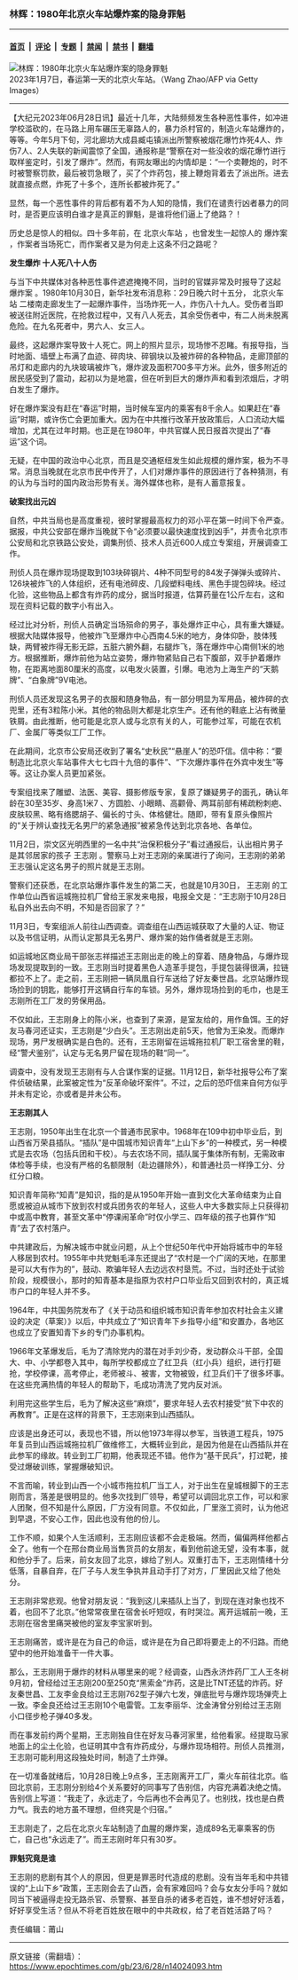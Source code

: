 ### 林辉：1980年北京火车站爆炸案的隐身罪魁

---

#### [首页](../../../..?n14024093) &nbsp;|&nbsp; [评论](../../../../../epoch-comment?n14024093) &nbsp;|&nbsp; [专题](../../../../../epoch-special?n14024093) &nbsp;|&nbsp; [禁闻](../../../../../epoch-news?n14024093) &nbsp;|&nbsp; [禁书](../../../../../books?n14024093) &nbsp;|&nbsp; [翻墙](https://github.com/gfw-breaker/nogfw/blob/master/README.md?n14024093)


<div><img alt="林辉：1980年北京火车站爆炸案的隐身罪魁" class="attachment-djy_600_400 size-djy_600_400 wp-post-image" src="https://i.epochtimes.com/assets/uploads/2023/01/id13914434-GettyImages-1246054641-600x400.jpg"/>
<div class="caption">
 2023年1月7日，春运第一天的北京火车站。（Wang Zhao/AFP via Getty Images）
</div></div><hr/><div class="post_content" id="artbody" itemprop="articleBody">
 <!-- article content begin -->
 <p>
  【大纪元2023年06月28日讯】最近十几年，大陆频频发生各种恶性事件，如冲进学校滥砍的，在马路上用车碾压无辜路人的，暴力杀村官的，制造火车站爆炸的，等等。今年5月下旬，河北廊坊大成县臧屯镇派出所警察被烟花爆竹炸死4人、炸伤7人、2人失联的新闻震惊了全国，通报称是“警察在对一些没收的烟花爆竹进行取样鉴定时，引发了爆炸”。然而，有网友曝出的内情却是：“一个卖鞭炮的，时不时被警察罚款，最后被罚急眼了，买了个炸药包，接上鞭炮背着去了派出所。进去就直接点燃，炸死了十多个，连所长都被炸死了。”
 </p>
 <p>
  显然，每一个恶性事件的背后都有着不为人知的隐情，我们在谴责行凶者暴力的同时，是否更应该明白谁才是真正的罪魁，是谁将他们逼上了绝路？！
 </p>
 <p>
  历史总是惊人的相似。四十多年前，在
  <ok href="https://www.epochtimes.com/gb/tag/%E5%8C%97%E4%BA%AC%E7%81%AB%E8%BD%A6%E7%AB%99.html">
   北京火车站
  </ok>
  ，也曾发生一起惊人的
  <ok href="https://www.epochtimes.com/gb/tag/%E7%88%86%E7%82%B8%E6%A1%88.html">
   爆炸案
  </ok>
  ，作案者当场死亡，而作案者又是为何走上这条不归之路呢？
 </p>
 <p>
  <strong>
   发生爆炸
  </strong>
  <strong>
   十人死八十人伤
  </strong>
 </p>
 <p>
  与当下中共媒体对各种恶性事件遮遮掩掩不同，当时的官媒非常及时报导了这起
  <ok href="https://www.epochtimes.com/gb/tag/%E7%88%86%E7%82%B8%E6%A1%88.html">
   爆炸案
  </ok>
  。1980年10月30日，新华社发布消息称：29日晚六时十五分，
  <ok href="https://www.epochtimes.com/gb/tag/%E5%8C%97%E4%BA%AC%E7%81%AB%E8%BD%A6%E7%AB%99.html">
   北京火车站
  </ok>
  二楼南走廊发生了一起爆炸事件，当场炸死一人，炸伤八十九人。受伤者当即被送往附近医院，在抢救过程中，又有八人死去，其余受伤者中，有二人尚未脱离危险。在九名死者中，男六人、女三人。
 </p>
 <p>
  最终，这起爆炸案导致十人死亡。网上的照片显示，现场惨不忍睹。有报导指，当时地面、墙壁上布满了血迹、碎肉块、碎钢块以及被炸碎的各种物品，走廊顶部的吊灯和走廊内的九块玻璃被炸飞，爆炸波及面积700多平方米。此外，很多附近的居民感受到了震动，起初以为是地震，但在听到巨大的爆炸声和看到浓烟后，才明白发生了爆炸。
 </p>
 <p>
  好在爆炸案没有赶在“春运”时期，当时候车室内的乘客有8千余人。如果赶在“春运”时期，或许伤亡会更加重大。因为在中共推行改革开放政策后，人口流动大幅增加，尤其在过年时期。也正是在1980年，中共官媒人民日报首次提出了“春运”这个词。
 </p>
 <p>
  无疑，在中国的政治中心北京，而且是交通枢纽发生如此规模的爆炸案，极为不寻常。消息当晚就在北京市民中传开了，人们对爆炸事件的原因进行了各种猜测，有的认为与当时的国内政治形势有关。海外媒体也称，是有人蓄意报复。
 </p>
 <p>
  <strong>
   破案找出元凶
  </strong>
 </p>
 <p>
  自然，中共当局也是高度重视，彼时掌握最高权力的邓小平在第一时间下令严查。据报，中共公安部在爆炸当晚就下令“必须要以最快速度找到凶手”，并责令北京市公安局和北京铁路公安处，调集刑侦、技术人员近600人成立专案组，开展调查工作。
 </p>
 <p>
  刑侦人员在爆炸现场提取到103块碎钢片、4种不同型号的84发子弹弹头或碎片、126块被炸飞的人体组织，还有电池碎皮、几段塑料电线、黑色手提包碎块。经过化验，这些物品上都含有炸药的成分，据当时报道，估算药量在1公斤左右，这和现在资料记载的数字小有出入。
 </p>
 <p>
  经过比对分析，刑侦人员确定当场殒命的男子，事处爆炸正中心，具有重大嫌疑。根据大陆媒体报导，他被炸飞至爆炸中心西南4.5米的地方，身体仰卧，肢体残缺，两臂被炸得无影无踪，五脏六腑外翻，右腿炸飞，落在爆炸中心南侧1米的地方。根据推断，爆炸前他为站立姿势，爆炸物紧贴自己右下腹部，双手护着爆炸物，在距离地面80厘米的高度，以电发火装置，引爆。电池为上海生产的“天鹅牌”、“白象牌”9V电池。
 </p>
 <p>
  刑侦人员还发现这名男子的衣服和随身物品，有一部分明显为军用品，被炸碎的衣兜里，还有3粒陈小米。其他的物品则大都是北京生产。还有他的鞋底上沾有微量铁屑。由此推断，他可能是北京人或与北京有关的人，可能参过军，可能在农机厂、金属厂等类似工厂工作。
 </p>
 <p>
  在此期间，北京市公安局还收到了署名“史秋民”“悬崖人”的恐吓信。信中称：“要制造比北京火车站事件大七七四十九倍的事件”、“下次爆炸事件在外宾中发生”等等。这让办案人员更加紧张。
 </p>
 <p>
  专案组找来了雕塑、法医、美容、摄影修版专家，复原了嫌疑男子的面孔，确认年龄在30至35岁、身高1米7 、方圆脸、小眼睛、高颧骨、两耳前部有稀疏粉刺疤、皮肤较黑、略有络腮胡子、偏长的寸头、体格健壮。随即，带有复原头像照片的“关于辨认查找无名男尸的紧急通报”被紧急传达到北京各地、各单位。
 </p>
 <p>
  11月2日，崇文区光明西里的一名中共“治保积极分子”看过通报后，认出相片男子是其邻居家的孩子
  <ok href="https://www.epochtimes.com/gb/tag/%E7%8E%8B%E5%BF%97%E5%88%9A.html">
   王志刚
  </ok>
  。警察马上对王志刚的亲属进行了询问，王志刚的弟弟王志强认定这名男子的照片就是王志刚。
 </p>
 <p>
  警察们还获悉，在北京站爆炸事件发生的第二天，也就是10月30日，
  <ok href="https://www.epochtimes.com/gb/tag/%E7%8E%8B%E5%BF%97%E5%88%9A.html">
   王志刚
  </ok>
  的工作单位山西省运城拖拉机厂曾给王家发来电报，电报全文是：“王志刚于10月28日私自外出去向不明，不知是否回家了？”
 </p>
 <p>
  11月3日，专案组派人前往山西调查。调查组在山西运城获取了大量的人证、物证以及书信证明，从而认定那具无名男尸、爆炸案的始作俑者就是王志刚。
 </p>
 <p>
  如运城地区商业局干部张志祥描述王志刚出走的晚上的穿着、随身物品，与爆炸现场发现提取到的一致。王志刚当时提着黑色人造革手提包，手提包装得很满，拉链都拉不上了。走之前，王志刚把一辆凤凰自行车送给了好友秦世昌。北京站爆炸现场捡到的钥匙，能够打开这辆自行车的车锁。另外，爆炸现场捡到的毛巾，也是王志刚所在工厂发的劳保用品。
 </p>
 <p>
  不仅如此，王志刚身上的陈小米，也查到了来源，是室友给的，用作鱼饵。王的好友马春河还证实，王志刚是“少白头”。王志刚出走前5天，他曾为王染发。而爆炸现场，男尸发根确实是白色的。还有，王志刚留在运城拖拉机厂职工宿舍里的鞋，经“警犬鉴别”，认定与无名男尸留在现场的鞋“同一”。
 </p>
 <p>
  调查中，没有发现王志刚有与人合谋作案的证据。11月12日，新华社报导公布了案件侦破结果，此案被定性为“反革命破坏案件”。不过，之后的恐吓信来自何方似乎并未有定论，亦或者是并未公布。
 </p>
 <p>
  <strong>
   王志刚其人
  </strong>
 </p>
 <p>
  王志刚，1950年出生在北京一个普通市民家中。1968年在109中初中毕业后，到山西省万荣县插队。“插队”是中国城市知识青年“上山下乡”的一种模式，另一种模式是去农场（包括兵团和干校）。与去农场不同，插队属于集体所有制，无需政审体检等手续，也没有严格的名额限制（赴边疆除外），和普通社员一样挣工分、分红分口粮。
 </p>
 <p>
  知识青年简称“知青”是知识，指的是从1950年开始一直到文化大革命结束为止自愿或被迫从城市下放到农村或兵团务农的年轻人，这些人中大多数实际上只获得初中或高中教育，甚至文革中“停课闹革命”时仅小学三、四年级的孩子也算作“知青”去了农村落户。
 </p>
 <p>
  中共建政后，为解决城市中就业问题，从上个世纪50年代中开始将城市中的年轻人移居到农村。1955年中共党魁毛泽东还提出了“农村是一个广阔的天地，在那里是可以大有作为的”，鼓动、欺骗年轻人去边远农村垦荒。不过，当时还处于试验阶段，规模很小，那时的知青基本是指原为农村户口毕业后又回到农村的，真正城市户口的年轻人并不多。
 </p>
 <p>
  1964年，中共国务院发布了《关于动员和组织城市知识青年参加农村社会主义建设的决定（草案）》以后，中共成立了“知识青年下乡指导小组”和安置办，各地区也成立了安置知青下乡的专门办事机构。
 </p>
 <p>
  1966年文革爆发后，毛为了清除党内的潜在对手刘少奇，发动群众斗干部，全国大、中、小学都卷入其中，每所学校都成立了红卫兵（红小兵）组织，进行打砸抢，学校停课，高考停止，老师被斗、被害，文物被毁，红卫兵们干了很多坏事。在这些充满热情的年轻人的帮助下，毛成功清洗了党内反对派。
 </p>
 <p>
  利用完这些学生后，毛为了解决这些“麻烦”，要求年轻人去农村接受“贫下中农的再教育”。正是在这样的背景下，王志刚来到山西插队。
 </p>
 <p>
  应该是出身还可以，表现也不错，所以他1973年得以参军，当铁道工程兵，1975年复员到山西运城拖拉机厂做维修工，大概转业到此，是因为他是在山西插队并在此参军的缘故。转业到工厂初期，他表现还不错。他作为“基干民兵”，打过靶，接受过爆破训练，掌握爆破知识。
 </p>
 <p>
  不言而喻，转业到山西一个小城市拖拉机厂当工人，对于出生在皇城根脚下的王志刚而言，落差是很明显的。他多次找到厂领导，希望可以调回北京工作，可以和家人团聚，但不知是什么原因，厂方没有同意。不仅如此，厂里涨工资时，认为他迟到早退，不安心工作，因此也没有他的份儿。
 </p>
 <p>
  工作不顺，如果个人生活顺利，王志刚应该都不会走极端。然而，偏偏两样他都占全了。他有一个在邢台商业局当售货员的女朋友，看到他前途无望，没有本事，就和他分手了。后来，前女友回了北京，嫁给了别人。双重打击下，王志刚情绪十分低落，自暴自弃，在厂子与人发生争执并且动手打了对方，厂里因此又给了他处分。
 </p>
 <p>
  王志刚非常悲观。他曾对朋友说：“我到这儿来插队上当了，到现在连对象也找不着，也回不了北京。”他常常夜里在宿舍长吁短叹，有时哭泣。离开运城前一晚，王志刚在宿舍里痛哭被他的室友李宝家听到。
 </p>
 <p>
  王志刚痛苦，或许是在为自己的命运，或许是在为自己即将要走上的不归路。而绝望中的他开始准备干一件大事。
 </p>
 <p>
  那么，王志刚用于爆炸的材料从哪里来的呢？经调查，山西永济炸药厂工人王冬树9月初，曾经给过王志刚200至250克“黑索金”炸药，这是比TNT还猛的炸药。好友秦世昌、工友李金良给过王志刚762型子弹六七发，弹底批号与爆炸现场弹壳上一致。李金良还给过王志刚10个电雷管。工友李丽华、沈金涛曾分别给过王志刚小口径步枪子弹40多发。
 </p>
 <p>
  而在事发前约两个星期，王志刚独自住在好友马春河家里，给他看家。经提取马家地面上的尘土化验，也证明其中含有炸药成分，与爆炸现场相符。刑侦人员推测，王志刚可能利用这段独处时间，制造了土炸弹。
 </p>
 <p>
  在一切准备就绪后，10月28日晚上9点多，王志刚离开工厂，乘火车前往北京。临回北京前，王志刚分别给4个关系要好的同事写了告别信，内容充满着决绝之情。告别信上写道：“我走了，永远走了，今后再也不会再见了。也别找，找也是白费力气。我去的地方虽不理想，但终究是个归宿。”
 </p>
 <p>
  王志刚走了，之后在北京火车站制造了血腥的爆炸案，造成89名无辜乘客的伤亡，自己也“永远走了”。而王志刚时年只有30岁。
 </p>
 <p>
  <strong>
   罪魁究竟是谁
  </strong>
 </p>
 <p>
  王志刚的悲剧有其个人的原因，但更是罪恶时代造成的悲剧。没有当年毛和中共错误的“上山下乡”政策，王志刚会去了山西，会有家难回吗？会与女友分手吗？就如同当下被逼得走投无路杀官、杀警察、甚至自杀的诸多老百姓，谁不想好好活着，好好享受生活？但从不将老百姓放在眼中的中共政权，给了老百姓活路了吗？
 </p>
 <p>
  责任编辑：莆山
 </p>
 <!-- article content end -->
 <div id="below_article_ad">
 </div>
</div>


---

原文链接（需翻墙）：https://www.epochtimes.com/gb/23/6/28/n14024093.htm